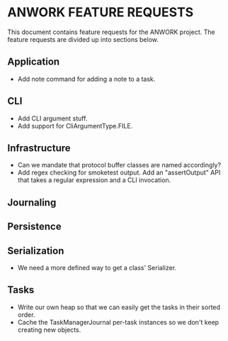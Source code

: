 # ANWORK FEATURE REQUESTS

This document contains feature requests for the ANWORK project. The feature requests are divided up
into sections below.

## Application
- Add note command for adding a note to a task.

## CLI
- Add CLI argument stuff.
- Add support for CliArgumentType.FILE.

## Infrastructure
- Can we mandate that protocol buffer classes are named accordingly?
- Add regex checking for smoketest output. Add an "assertOutput" API that takes a regular
  expression and a CLI invocation. 

## Journaling

## Persistence

## Serialization
- We need a more defined way to get a class' Serializer.

## Tasks
- Write our own heap so that we can easily get the tasks in their sorted order.
- Cache the TaskManagerJournal per-task instances so we don't keep creating new objects.